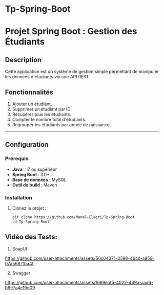 # Tp-Spring-Boot
# Projet Spring Boot : Gestion des Étudiants

## Description

Cette application est un système de gestion simple permettant de manipuler les données d'étudiants via une API REST.

## Fonctionnalités

1. Ajouter un étudiant.
2. Supprimer un étudiant par ID.
3. Récupérer tous les étudiants.
4. Compter le nombre total d'étudiants.
5. Regrouper les étudiants par année de naissance.

---

## Configuration

### Prérequis
- **Java** : 17 ou supérieur
- **Spring Boot** : 3.0+
- **Base de données** : MySQL
- **Outil de build** : Maven

### Installation
1. Clonez le projet :
   ```bash
   git clone https://github.com/Manal-Elagri/Tp-Spring-Boot
   cd Tp-Spring-Boot

## Vidéo des Tests:
1. SoapUI
   

https://github.com/user-attachments/assets/50c04371-0598-46cd-a959-07a5687fba4f

2. Swagger
   

https://github.com/user-attachments/assets/f699eaf5-4022-439a-aad6-b8e7a4e19d09


